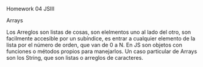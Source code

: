 Homework 04 JSIII

Arrays

Los Arreglos son listas de cosas, son elelmentos uno al lado del otro, son facilmente accesible por un subíndice, es entrar a cualquier elemento de la lista por el número de orden, que van de 0 a N. En JS son objetos con funciones o métodos propios para manejarlos. Un caso particular de Arrays son los String, que son listas o arreglos de caracteres. 